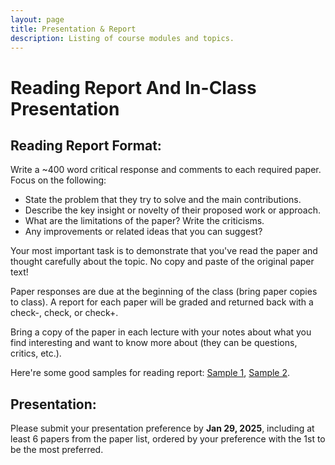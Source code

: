 ```yaml
---
layout: page
title: Presentation & Report
description: Listing of course modules and topics.
---
```


# Reading Report And In-Class Presentation

## Reading Report Format:

Write a ~400 word critical response and comments to each required paper. Focus on the following:

- State the problem that they try to solve and the main contributions.
- Describe the key insight or novelty of their proposed work or approach.
- What are the limitations of the paper? Write the criticisms.
- Any improvements or related ideas that you can suggest?
  
Your most important task is to demonstrate that you've read the paper and thought carefully about the topic. No copy and paste of the original paper text!

Paper responses are due at the beginning of the class (bring paper copies to class). A report for each paper will be graded and returned back with a check-, check, or check+.

Bring a copy of the paper in each lecture with your notes about what you find interesting and want to know more about (they can be questions, critics, etc.).

Here're some good samples for reading report: [Sample 1](https://drive.google.com/file/d/1T_DV2j0O6f-L8_SdKeU5Jl-3JU67mi3l/view?usp=sharing), [Sample 2](https://drive.google.com/file/d/1WfCSUwk4kfy7Z5pxV3XUJDjW8OtcADIB/view?usp=sharing). 

## Presentation:
Please submit your presentation preference by **Jan 29, 2025**, including at least 6 papers from the paper list, ordered by your preference with the 1st to be the most preferred. 
